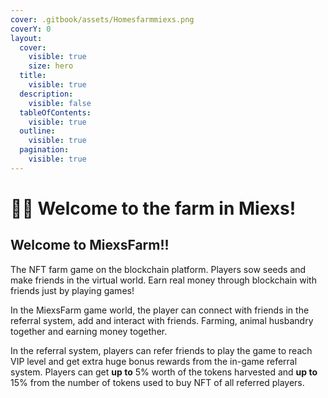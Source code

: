 ```yaml
---
cover: .gitbook/assets/Homesfarmmiexs.png
coverY: 0
layout:
  cover:
    visible: true
    size: hero
  title:
    visible: true
  description:
    visible: false
  tableOfContents:
    visible: true
  outline:
    visible: true
  pagination:
    visible: true
---
```


# 👨‍🌾 Welcome to the farm in Miexs!

## Welcome to MiexsFarm!!

The NFT farm game on the blockchain platform. Players sow seeds and make friends in the virtual world. Earn real money through blockchain with friends just by playing games!

In the MiexsFarm game world, the player can connect with friends in the referral system, add and interact with friends. Farming, animal husbandry together and earning money together.

In the referral system, players can refer friends to play the game to reach VIP level and get extra huge bonus rewards from the in-game referral system. Players can get **up to** 5% worth of the tokens harvested and **up to** 15% from the number of tokens used to buy NFT of all referred players.
